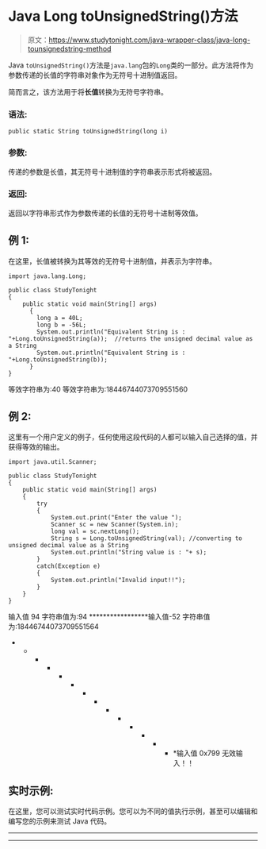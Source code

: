 # Java Long toUnsignedString()方法

> 原文：<https://www.studytonight.com/java-wrapper-class/java-long-tounsignedstring-method>

Java `toUnsignedString()`方法是`java.lang`包的`Long`类的一部分。此方法将作为参数传递的长值的字符串对象作为无符号十进制值返回。

简而言之，该方法用于将**长值**转换为无符号字符串。

### 语法:

```
public static String toUnsignedString(long i) 
```

### 参数:

传递的参数是长值，其无符号十进制值的字符串表示形式将被返回。

### 返回:

返回以字符串形式作为参数传递的长值的无符号十进制等效值。

## 例 1:

在这里，长值被转换为其等效的无符号十进制值，并表示为字符串。

```
import java.lang.Long;

public class StudyTonight
{  
    public static void main(String[] args)
      {  
        long a = 40L;
        long b = -56L;
        System.out.println("Equivalent String is : "+Long.toUnsignedString(a));  //returns the unsigned decimal value as a String
        System.out.println("Equivalent String is : "+Long.toUnsignedString(b));  
      }  
} 
```

等效字符串为:40
等效字符串为:18446744073709551560

## 例 2:

这里有一个用户定义的例子，任何使用这段代码的人都可以输入自己选择的值，并获得等效的输出。

```
import java.util.Scanner;  

public class StudyTonight
{  
	public static void main(String[] args) 
	{  
		try
		{
			System.out.print("Enter the value ");  
			Scanner sc = new Scanner(System.in);  
			long val = sc.nextLong();  
			String s = Long.toUnsignedString(val); //converting to unsigned decimal value as a String
			System.out.println("String value is : "+ s);  
		}
		catch(Exception e)
		{
			System.out.println("Invalid input!!");
		}
	}  
} 
```

输入值 94
字符串值为:94
*****************输入值-52
字符串值为:18446744073709551564
* * * * * * * * * * * * * * *输入值 0x799
无效输入！！

## 实时示例:

在这里，您可以测试实时代码示例。您可以为不同的值执行示例，甚至可以编辑和编写您的示例来测试 Java 代码。

* * *

* * *